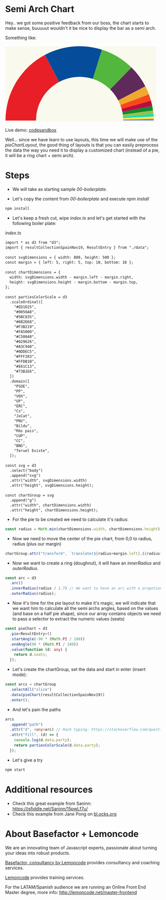 # Semi Arch Chart

Hey.. we got some positive feedback from our boss, the chart starts to make sense, buuuuut wouldn't it be nice
to display the bar as a semi arch.

Something like:

![semi arc chart](./content/chart.png "semi arc chart")

Live demo: [codesandbox](https://codesandbox.io/s/snowy-firefly-nd71d)

Well... since we have learn to use layouts, this time we will make use of the _pieChartLayout_, the good thing
of layouts is that you can easily preprocess the data the way you need it to display a customized chart
(instead of a pie, it will be a ring chart + semi arch).

# Steps

- We will take as starting sample _00-boilerplate_.

- Let's copy the content from _00-boilerplate_ and execute _npm install_

```bash
npm install
```

- Let's keep a fresh cut, wipe _index.ts_ and let's get started with the following boiler plate:

_index.ts_

```tsx
import * as d3 from "d3";
import { resultCollectionSpainNov19, ResultEntry } from "./data";

const svgDimensions = { width: 800, height: 500 };
const margin = { left: 5, right: 5, top: 10, bottom: 10 };

const chartDimensions = {
  width: svgDimensions.width - margin.left - margin.right,
  height: svgDimensions.height - margin.bottom - margin.top,
};

const partiesColorScale = d3
  .scaleOrdinal([
    "#ED1D25",
    "#0056A8",
    "#5BC035",
    "#6B2E68",
    "#F3B219",
    "#FA5000",
    "#C50048",
    "#029626",
    "#A3C940",
    "#0DDEC5",
    "#FFF203",
    "#FFDB1B",
    "#E61C13",
    "#73B1E6",
  ])
  .domain([
    "PSOE",
    "PP",
    "VOX",
    "UP",
    "ERC",
    "Cs",
    "JxCat",
    "PNV",
    "Bildu",
    "Más pais",
    "CUP",
    "CC",
    "BNG",
    "Teruel Existe",
  ]);

const svg = d3
  .select("body")
  .append("svg")
  .attr("width", svgDimensions.width)
  .attr("height", svgDimensions.height);

const chartGroup = svg
  .append("g")
  .attr("width", chartDimensions.width)
  .attr("height", chartDimensions.height);
```

- For the pie to be created we need to calculate it's radius:

```typescript
const radius = Math.min(chartDimensions.width, chartDimensions.height) / 2;
```

- Now we need to move the center of the pie chart, from 0,0 to radius, radius (plus our margin)

```typescript
chartGroup.attr("transform", `translate(${radius+margin.left},${radius+margin.top})`);
```

- Now we want to create a ring (doughnut), it will have an _innerRadius_ and _outerRadius_.

```typescript
const arc = d3
  .arc()
  .innerRadius(radius / 1.7) // We want to have an arc with a propotional width
  .outerRadius(radius);
```

- Now it's time for the pie layout to make it's magic, we will indicate that we want him to calculate all the semi archs angles, based on the values (and base on a half pie shape), since our array
  contains objects we need to pass a selector to extract the numeric values (seats)

```typescript
const pieChart = d3
  .pie<ResultEntry>()
  .startAngle(-90 * (Math.PI / 180))
  .endAngle(90 * (Math.PI / 180))
  .value(function (d: any) {
    return d.seats;
  });
```

- Let's create the chartGroup, set the data and start in enter (insert mode):

```typescript
const arcs = chartGroup
  .selectAll("slice")
  .data(pieChart(resultCollectionSpainNov19))
  .enter();
```

- And let's pain the paths

```typescript
arcs
  .append("path")
  .attr("d", <any>arc) // Hack typing: https://stackoverflow.com/questions/35413072/compilation-errors-when-drawing-a-piechart-using-d3-js-typescript-and-angular/38021825
  .attr("fill", (d) => {
    console.log(d.data.party);
    return partiesColorScale(d.data.party);
  });
```

- Let's give a try

```bash
npm start
```

# Additional resources

- Check this great example from Saninn: https://jsfiddle.net/Saninn/15pwLf7u/
- Check this example from Jane Pong on [bl.ocks.org](https://bl.ocks.org/officeofjane/b60c6d0fa49f0834ec7de47e5eb1a1d9)

# About Basefactor + Lemoncode

We are an innovating team of Javascript experts, passionate about turning your ideas into robust products.

[Basefactor, consultancy by Lemoncode](http://www.basefactor.com) provides consultancy and coaching services.

[Lemoncode](http://lemoncode.net/services/en/#en-home) provides training services.

For the LATAM/Spanish audience we are running an Online Front End Master degree, more info: http://lemoncode.net/master-frontend
